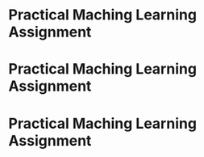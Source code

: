 # Practical Maching Learning Assignment
# Practical Maching Learning Assignment
# Practical Maching Learning Assignment
